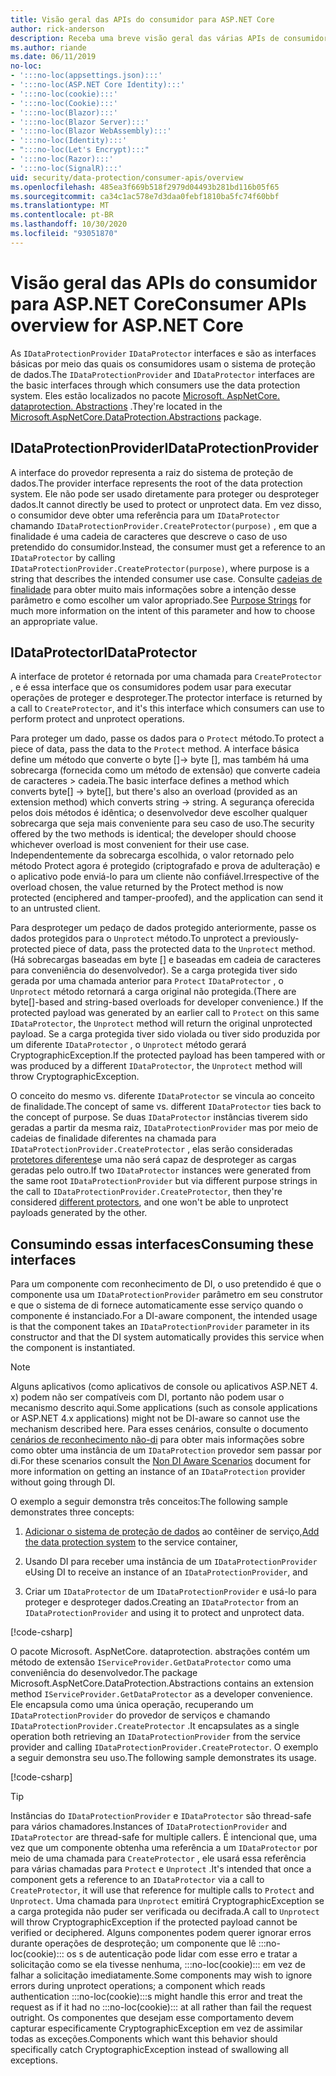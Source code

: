 ```yaml
---
title: Visão geral das APIs do consumidor para ASP.NET Core
author: rick-anderson
description: Receba uma breve visão geral das várias APIs de consumidor disponíveis na biblioteca de proteção de dados ASP.NET Core.
ms.author: riande
ms.date: 06/11/2019
no-loc:
- ':::no-loc(appsettings.json):::'
- ':::no-loc(ASP.NET Core Identity):::'
- ':::no-loc(cookie):::'
- ':::no-loc(Cookie):::'
- ':::no-loc(Blazor):::'
- ':::no-loc(Blazor Server):::'
- ':::no-loc(Blazor WebAssembly):::'
- ':::no-loc(Identity):::'
- ":::no-loc(Let's Encrypt):::"
- ':::no-loc(Razor):::'
- ':::no-loc(SignalR):::'
uid: security/data-protection/consumer-apis/overview
ms.openlocfilehash: 485ea3f669b518f2979d04493b281bd116b05f65
ms.sourcegitcommit: ca34c1ac578e7d3daa0febf1810ba5fc74f60bbf
ms.translationtype: MT
ms.contentlocale: pt-BR
ms.lasthandoff: 10/30/2020
ms.locfileid: "93051870"
---
```

# <a name="consumer-apis-overview-for-aspnet-core"></a><span data-ttu-id="31877-103">Visão geral das APIs do consumidor para ASP.NET Core</span><span class="sxs-lookup"><span data-stu-id="31877-103">Consumer APIs overview for ASP.NET Core</span></span>

<span data-ttu-id="31877-104">As `IDataProtectionProvider` `IDataProtector` interfaces e são as interfaces básicas por meio das quais os consumidores usam o sistema de proteção de dados.</span><span class="sxs-lookup"><span data-stu-id="31877-104">The `IDataProtectionProvider` and `IDataProtector` interfaces are the basic interfaces through which consumers use the data protection system.</span></span> <span data-ttu-id="31877-105">Eles estão localizados no pacote [Microsoft. AspNetCore. dataprotection. Abstractions](https://www.nuget.org/packages/Microsoft.AspNetCore.DataProtection.Abstractions/) .</span><span class="sxs-lookup"><span data-stu-id="31877-105">They're located in the [Microsoft.AspNetCore.DataProtection.Abstractions](https://www.nuget.org/packages/Microsoft.AspNetCore.DataProtection.Abstractions/) package.</span></span>

## <a name="idataprotectionprovider"></a><span data-ttu-id="31877-106">IDataProtectionProvider</span><span class="sxs-lookup"><span data-stu-id="31877-106">IDataProtectionProvider</span></span>

<span data-ttu-id="31877-107">A interface do provedor representa a raiz do sistema de proteção de dados.</span><span class="sxs-lookup"><span data-stu-id="31877-107">The provider interface represents the root of the data protection system.</span></span> <span data-ttu-id="31877-108">Ele não pode ser usado diretamente para proteger ou desproteger dados.</span><span class="sxs-lookup"><span data-stu-id="31877-108">It cannot directly be used to protect or unprotect data.</span></span> <span data-ttu-id="31877-109">Em vez disso, o consumidor deve obter uma referência para um `IDataProtector` chamando `IDataProtectionProvider.CreateProtector(purpose)` , em que a finalidade é uma cadeia de caracteres que descreve o caso de uso pretendido do consumidor.</span><span class="sxs-lookup"><span data-stu-id="31877-109">Instead, the consumer must get a reference to an `IDataProtector` by calling `IDataProtectionProvider.CreateProtector(purpose)`, where purpose is a string that describes the intended consumer use case.</span></span> <span data-ttu-id="31877-110">Consulte [cadeias de finalidade](xref:security/data-protection/consumer-apis/purpose-strings) para obter muito mais informações sobre a intenção desse parâmetro e como escolher um valor apropriado.</span><span class="sxs-lookup"><span data-stu-id="31877-110">See [Purpose Strings](xref:security/data-protection/consumer-apis/purpose-strings) for much more information on the intent of this parameter and how to choose an appropriate value.</span></span>

## <a name="idataprotector"></a><span data-ttu-id="31877-111">IDataProtector</span><span class="sxs-lookup"><span data-stu-id="31877-111">IDataProtector</span></span>

<span data-ttu-id="31877-112">A interface de protetor é retornada por uma chamada para `CreateProtector` , e é essa interface que os consumidores podem usar para executar operações de proteger e desproteger.</span><span class="sxs-lookup"><span data-stu-id="31877-112">The protector interface is returned by a call to `CreateProtector`, and it's this interface which consumers can use to perform protect and unprotect operations.</span></span>

<span data-ttu-id="31877-113">Para proteger um dado, passe os dados para o `Protect` método.</span><span class="sxs-lookup"><span data-stu-id="31877-113">To protect a piece of data, pass the data to the `Protect` method.</span></span> <span data-ttu-id="31877-114">A interface básica define um método que converte o byte []-> byte [], mas também há uma sobrecarga (fornecida como um método de extensão) que converte cadeia de caracteres > cadeia.</span><span class="sxs-lookup"><span data-stu-id="31877-114">The basic interface defines a method which converts byte[] -> byte[], but there's also an overload (provided as an extension method) which converts string -> string.</span></span> <span data-ttu-id="31877-115">A segurança oferecida pelos dois métodos é idêntica; o desenvolvedor deve escolher qualquer sobrecarga que seja mais conveniente para seu caso de uso.</span><span class="sxs-lookup"><span data-stu-id="31877-115">The security offered by the two methods is identical; the developer should choose whichever overload is most convenient for their use case.</span></span> <span data-ttu-id="31877-116">Independentemente da sobrecarga escolhida, o valor retornado pelo método Protect agora é protegido (criptografado e prova de adulteração) e o aplicativo pode enviá-lo para um cliente não confiável.</span><span class="sxs-lookup"><span data-stu-id="31877-116">Irrespective of the overload chosen, the value returned by the Protect method is now protected (enciphered and tamper-proofed), and the application can send it to an untrusted client.</span></span>

<span data-ttu-id="31877-117">Para desproteger um pedaço de dados protegido anteriormente, passe os dados protegidos para o `Unprotect` método.</span><span class="sxs-lookup"><span data-stu-id="31877-117">To unprotect a previously-protected piece of data, pass the protected data to the `Unprotect` method.</span></span> <span data-ttu-id="31877-118">(Há sobrecargas baseadas em byte [] e baseadas em cadeia de caracteres para conveniência do desenvolvedor). Se a carga protegida tiver sido gerada por uma chamada anterior para `Protect` `IDataProtector` , o `Unprotect` método retornará a carga original não protegida.</span><span class="sxs-lookup"><span data-stu-id="31877-118">(There are byte[]-based and string-based overloads for developer convenience.) If the protected payload was generated by an earlier call to `Protect` on this same `IDataProtector`, the `Unprotect` method will return the original unprotected payload.</span></span> <span data-ttu-id="31877-119">Se a carga protegida tiver sido violada ou tiver sido produzida por um diferente `IDataProtector` , o `Unprotect` método gerará CryptographicException.</span><span class="sxs-lookup"><span data-stu-id="31877-119">If the protected payload has been tampered with or was produced by a different `IDataProtector`, the `Unprotect` method will throw CryptographicException.</span></span>

<span data-ttu-id="31877-120">O conceito do mesmo vs. diferente `IDataProtector` se vincula ao conceito de finalidade.</span><span class="sxs-lookup"><span data-stu-id="31877-120">The concept of same vs. different `IDataProtector` ties back to the concept of purpose.</span></span> <span data-ttu-id="31877-121">Se duas `IDataProtector` instâncias tiverem sido geradas a partir da mesma raiz, `IDataProtectionProvider` mas por meio de cadeias de finalidade diferentes na chamada para `IDataProtectionProvider.CreateProtector` , elas serão consideradas [protetores diferentes](xref:security/data-protection/consumer-apis/purpose-strings)e uma não será capaz de desproteger as cargas geradas pelo outro.</span><span class="sxs-lookup"><span data-stu-id="31877-121">If two `IDataProtector` instances were generated from the same root `IDataProtectionProvider` but via different purpose strings in the call to `IDataProtectionProvider.CreateProtector`, then they're considered [different protectors](xref:security/data-protection/consumer-apis/purpose-strings), and one won't be able to unprotect payloads generated by the other.</span></span>

## <a name="consuming-these-interfaces"></a><span data-ttu-id="31877-122">Consumindo essas interfaces</span><span class="sxs-lookup"><span data-stu-id="31877-122">Consuming these interfaces</span></span>

<span data-ttu-id="31877-123">Para um componente com reconhecimento de DI, o uso pretendido é que o componente usa um `IDataProtectionProvider` parâmetro em seu construtor e que o sistema de di fornece automaticamente esse serviço quando o componente é instanciado.</span><span class="sxs-lookup"><span data-stu-id="31877-123">For a DI-aware component, the intended usage is that the component takes an `IDataProtectionProvider` parameter in its constructor and that the DI system automatically provides this service when the component is instantiated.</span></span>

> [!NOTE]
> <span data-ttu-id="31877-124">Alguns aplicativos (como aplicativos de console ou aplicativos ASP.NET 4. x) podem não ser compatíveis com DI, portanto não podem usar o mecanismo descrito aqui.</span><span class="sxs-lookup"><span data-stu-id="31877-124">Some applications (such as console applications or ASP.NET 4.x applications) might not be DI-aware so cannot use the mechanism described here.</span></span> <span data-ttu-id="31877-125">Para esses cenários, consulte o documento [cenários de reconhecimento não-di](xref:security/data-protection/configuration/non-di-scenarios) para obter mais informações sobre como obter uma instância de um `IDataProtection` provedor sem passar por di.</span><span class="sxs-lookup"><span data-stu-id="31877-125">For these scenarios consult the [Non DI Aware Scenarios](xref:security/data-protection/configuration/non-di-scenarios) document for more information on getting an instance of an `IDataProtection` provider without going through DI.</span></span>

<span data-ttu-id="31877-126">O exemplo a seguir demonstra três conceitos:</span><span class="sxs-lookup"><span data-stu-id="31877-126">The following sample demonstrates three concepts:</span></span>

1. <span data-ttu-id="31877-127">[Adicionar o sistema de proteção de dados](xref:security/data-protection/configuration/overview) ao contêiner de serviço,</span><span class="sxs-lookup"><span data-stu-id="31877-127">[Add the data protection system](xref:security/data-protection/configuration/overview) to the service container,</span></span>

2. <span data-ttu-id="31877-128">Usando DI para receber uma instância de um `IDataProtectionProvider` e</span><span class="sxs-lookup"><span data-stu-id="31877-128">Using DI to receive an instance of an `IDataProtectionProvider`, and</span></span>

3. <span data-ttu-id="31877-129">Criar um `IDataProtector` de um `IDataProtectionProvider` e usá-lo para proteger e desproteger dados.</span><span class="sxs-lookup"><span data-stu-id="31877-129">Creating an `IDataProtector` from an `IDataProtectionProvider` and using it to protect and unprotect data.</span></span>

[!code-csharp[](../using-data-protection/samples/protectunprotect.cs?highlight=26,34,35,36,37,38,39,40)]

<span data-ttu-id="31877-130">O pacote Microsoft. AspNetCore. dataprotection. abstrações contém um método de extensão `IServiceProvider.GetDataProtector` como uma conveniência do desenvolvedor.</span><span class="sxs-lookup"><span data-stu-id="31877-130">The package Microsoft.AspNetCore.DataProtection.Abstractions contains an extension method `IServiceProvider.GetDataProtector` as a developer convenience.</span></span> <span data-ttu-id="31877-131">Ele encapsula como uma única operação, recuperando um `IDataProtectionProvider` do provedor de serviços e chamando `IDataProtectionProvider.CreateProtector` .</span><span class="sxs-lookup"><span data-stu-id="31877-131">It encapsulates as a single operation both retrieving an `IDataProtectionProvider` from the service provider and calling `IDataProtectionProvider.CreateProtector`.</span></span> <span data-ttu-id="31877-132">O exemplo a seguir demonstra seu uso.</span><span class="sxs-lookup"><span data-stu-id="31877-132">The following sample demonstrates its usage.</span></span>

[!code-csharp[](./overview/samples/getdataprotector.cs?highlight=15)]

>[!TIP]
> <span data-ttu-id="31877-133">Instâncias do `IDataProtectionProvider` e `IDataProtector` são thread-safe para vários chamadores.</span><span class="sxs-lookup"><span data-stu-id="31877-133">Instances of `IDataProtectionProvider` and `IDataProtector` are thread-safe for multiple callers.</span></span> <span data-ttu-id="31877-134">É intencional que, uma vez que um componente obtenha uma referência a um `IDataProtector` por meio de uma chamada para `CreateProtector` , ele usará essa referência para várias chamadas para `Protect` e `Unprotect` .</span><span class="sxs-lookup"><span data-stu-id="31877-134">It's intended that once a component gets a reference to an `IDataProtector` via a call to `CreateProtector`, it will use that reference for multiple calls to `Protect` and `Unprotect`.</span></span> <span data-ttu-id="31877-135">Uma chamada para `Unprotect` emitirá CryptographicException se a carga protegida não puder ser verificada ou decifrada.</span><span class="sxs-lookup"><span data-stu-id="31877-135">A call to `Unprotect` will throw CryptographicException if the protected payload cannot be verified or deciphered.</span></span> <span data-ttu-id="31877-136">Alguns componentes podem querer ignorar erros durante operações de desproteção; um componente que lê :::no-loc(cookie)::: os s de autenticação pode lidar com esse erro e tratar a solicitação como se ela tivesse nenhuma, :::no-loc(cookie)::: em vez de falhar a solicitação imediatamente.</span><span class="sxs-lookup"><span data-stu-id="31877-136">Some components may wish to ignore errors during unprotect operations; a component which reads authentication :::no-loc(cookie):::s might handle this error and treat the request as if it had no :::no-loc(cookie)::: at all rather than fail the request outright.</span></span> <span data-ttu-id="31877-137">Os componentes que desejam esse comportamento devem capturar especificamente CryptographicException em vez de assimilar todas as exceções.</span><span class="sxs-lookup"><span data-stu-id="31877-137">Components which want this behavior should specifically catch CryptographicException instead of swallowing all exceptions.</span></span>
